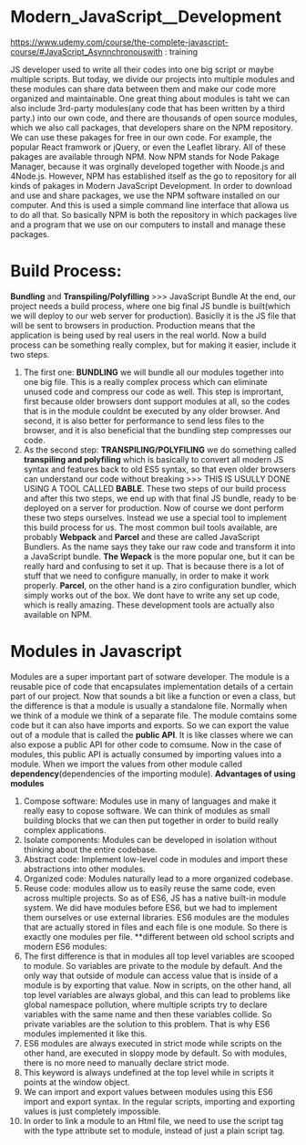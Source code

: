 # Modern_JavaScript__Development
https://www.udemy.com/course/the-complete-javascript-course/#JavaScript_Asynnchronouswith  : training

JS developer used to write all their codes into one big script  or maybe multiple scripts. But today, we divide our projects into multiple modules and these modules can share data between them and make our code more organized and maintainable.
One great thing about modules is taht we can also include 3rd-party modules(any code that has been written by a third party.) into our own code, and there are thousands of open source modules, which we also call packages, that developers share on the NPM repository. We can use these pakages for free in our own code.
For example, the popular React framwork or jQuery, or even the Leaflet library. All of these pakages are available through NPM. Now NPM stands for Node Pakage Manager, because it was orginally developed together with Noode.js and 4Node.js. However, NPM has established itself as the go to repository for all kinds of pakages in Modern JavaScript Development.
In order to download and use and share packages, we use the NPM software installed on our computer. And this is used a simple command line interface that allowa us to do all that.
So basically NPM is both the repository in which packages live and a program that we use on our computers to install and manage these packages.
# Build Process:
**Bundling** and **Transpiling/Polyfilling** >>> JavaScript Bundle
 At the end, our project needs a build process, where one big final JS bundle is built(which we will deploy to our web server for production). Basiclly it is the JS file that will be sent to browsers in production. Production means that the application is being used by real users in the real world. Now a build process can be something really complex, but for making it easier, include it two steps.
1. The first one: **BUNDLING** we will bundle all our modules together into one big file.
This is a really complex process which can eliminate unused code and compress our code as well. This step is imprortant, first because older browsers dont support modules at all, so the codes that is in the module couldnt be executed by any older browser. And second, it is also better for performance to send less files to the browser, and it is also beneficial that the bundling step compresses our code. 
2. As the second step: **TRANSPILING/POLYFILING** we do something called **transpiling and polyfiling** which is basically to convert all modern JS syntax and features back to old ES5 syntax, so that even older browsers can understand our code without breaking >>> THIS IS USULLY DONE USING A TOOL CALLED **BABLE**.
These two steps of our build process and after this two steps, we end up with that final JS bundle, ready to be deployed on a server for production. Now of course we dont perform these two steps ourselves. Instead we use a special tool to implement this build process for us.
The most common buil tools available, are probably **Webpack** and **Parcel** and these are called JavaScript Bundlers. As the name says they take our raw code and transform it into a JavaScript bundle. 
**The Wepack**  is the more popular one, but it can be really hard and confusing to set it up. That is because there is a lot of stuff that we need to configure manually, in order to make it work properly.
**Parcel**, on the other hand is a ziro configuration bundler, which simply works out of the box. We dont have to write any set up code, which is really amazing.
These development tools are actually also available on NPM.
# Modules in Javascript
Modules are a super important part of sotware developer.
The module is a reusable pice of code that encapsulates implementation details of a certain part of our project. Now that sounds a bit like a function or even a class, but the difference is that a module is usually a standalone file. Normally when we think of a module we think of a separate file. The module comtains some code but it can also have imports and exports. So we can export the value out of a module that is called the **public API**. It is like classes where we can also expose a public API for other code to comsume. Now in the case of modules, this public API is actually consumed by importing values into a module.
When we import the values from other module called **dependency**(dependencies of the importing module).
**Advantages of using modules**
1. Compose software: Modules use in many of languages and make it really easy to copose software. We can think of modules as small building blocks that we can then put together in order to build really complex applications.
2. Isolate components: Modules can be developed in isolation without thinking about the entire codebase.
3. Abstract code: Implement low-level code in modules and import these abstractions into other modules.
4. Organized code: Modules naturally lead to a more organized codebase.
5. Reuse code: modules allow us to easily reuse the same code, even across multiple projects.
So as of ES6, JS has a native built-in module system. We did have modules before ES6, but we had to implement them ourselves or use external libraries.
ES6 modules are the modules that are actually stored in files and each file is one module. So there is exactly one modules per file.
**different between old school scripts and modern ES6 modules:
1.	The first difference is that in modules all top level variables are scooped to module. So variables are private to the module by default. And the only way that outside of module can access value that is inside of a module is by exporting that value. Now in scripts, on the other hand, all top level variables are always global, and this can lead to problems like global namespace pollution, where multiple scripts try to declare variables with the same name and then these variables collide. So private variables are the solution to this problem. That is why ES6 modules implemented it like this.
2.	ES6 modules are always executed in strict mode while scripts on the other hand, are executed in sloppy mode by default. So with modules, there is no more need to manually declare strict mode.
3.	This keyword is always undefined at the top level while in scripts it points at the window object.
4.	We can import and export values between modules using this ES6 import and export syntax. In the regular scripts, importing and exporting values is just completely impossible.
5.	In order to link a module to an Html file, we need to use the script tag with the type attribute set to module, instead of just a plain script tag.<script> for Script, <script type="module">.
6.	About downloading the module files themselves, it always automatically happens in an asynchronous way. But regular script are downloaded by default in a blocking synchronous way. Unless we use the async or differ attributes on the script tag.
# modules behind the scenes:
For instance, we import some values from modules to another. When a piece of the code is executed, the first step is to **parse** that code. The parsing means to just read the code but without executing it. And this is the moment in which imports are hoisted(Hoisting is a JavaScript mechanism where variables and function declarations are moved to the top of their scope before code execution). The whole process of importing modules happens before the code in the main module is actually executed. Modules are importing synchronously. Possible thanks to top-level("static") imports, which make imports known before execution. And this makes bundling and dead code elimination possible.
 After the parsing process, hostel will be figured out which modules it needs to import, then these modules are actually downloaded from the server. Downloading happen in an asynchronous way. It is only the importing operation itself that happens synchronously. Then after a module arrives, it's also parsed and the modules exports are linked to the imports in index.js. So exported values are not copied to imports. Instead, the import is basically just a reference to the export at value like a pointer. So when the value changes in the exporting module, then the same value also changes in the importing module. And this is quite important to understand because it's unique to ES6 modules.
 # Exporting and impoeting in ES6 module:
 We know the variables are scoped to its module, If we want to use them in the script.js module then we would have to use exports.
 In ES modules, there are rwo types of exports named Exports and Default Exports. 
1.**Named imports** is actually the simplest way of exporting something from a module, because all we have to do is to put export in front of anything, that we might want to export.
For Named import in script.js, we have to give them the same name that is in module and we have to put them inside curly braces {}. We can also export multiple things, at the same time, using Named Exports. We can also change the name of variable in script with add prename as newName in curly baces.
When we want to import everything we use * as... if we think about it , this module is basically exporting a public API, just like a class. We can say that the module exports, kind of a public API, because everything else of course stays private inside of the module.
2.**Default Export**: usully we use default export when we want to export one thing per module, so that the reason why they are called default. we put infront of value export default without any name, and when we want to import it we can give it any name that we want.
 
 It is important to know that the imports are in fact, a live connection to exports. It means imports are not copies of expors, they are instead like a live conection, and so what that means is that I point to the same place in memory. When we have a array in module and add some new thing in place that we export it, the fnal array is changed.
 
 **The module Pattern:**
 The main goal of the module pattern is to encapusulate functionality, to have private data, and to expose a public API. The best way of achieving all that is by simply using a function, because function give us private data by default and allow us to return values, which can become our public API.
 Reminder about IIFE: When we us IIFE, immediately invoked function expression, And the reason for that is because this way we dont have to call it separately and we can also ensure that it is only called once. It is very important that this function is only created once because the goal of this function is not to reuse code by running it multiple times, the only purpose of this function is to create a new scope and return data just once.
 **CommonJS modules**:
 CommonJS modules are important for us, because they have been used in Node.js for almost all of its existence. So only very recently, ES modules have actually been implemented in Node.js. Remember Node.js is way of running JavaScript on a web server, outside of a browser. The big consequence of this is that almost all the modules in npm repository that we can use in our own code, still use the CommonJS module system. If we write some code acording to CommonJS , it is executed just in Node.js not browser.
 
# Introduction to NPM
 Why we need something like NPM, a way of managing packages? we used to include extrnal libraries right into our HTML using the script tag, and this would then expose a global variable that we could use. That created a couple of problems, at least in the big project. First it doesn't make much sense having the HTML loading all of JavaScript . That is really messy. Also many times we would actually download a library file to our computer. Whenever a new version would come out we would the new version change the file in our file system manually and then include it there...After install node.js or if we have it we can check with npm -v, we can install library or dependency that they get stored into the node modules folder. but if we want touse the library that wouldnt be easy without a module bundler. That is becaouse this library actually uses the commonJS module system, and so therefor we cannot directly import it into our code. We could only do that if  later used a module bundler.
 # Lodash
 Lodash is essentially a collection of useful function for erase, objects, functions, dates, and more. If we install normal Lodsh version. Because that one uses commonJs, and so we cant use CommonJS modules without a module bundler. So we use Lodash-es, npm lodash-es. When we look at the lodash-es library in the node-modules, we can see the methods that are available in Lodash. One of them that we use is cloning objects that is called cloneDeep.js. We can import it into our module and use it. We can see the name of it and import it with a correct path. How we want to use cloneDeep, as we know it is very hard to copy a nested object. We use Object.assign({}, ...) to create a copy of an object. We create an empty object and then we merge that with the main object. when we change one of the nested objects in main object, we see it will be changed in the copy, So for creating a deep copy or a deep clone that would be a lot of work. So instead we can simply use this function that Lodash gives us so that some people already implement it for us. 
 # Parcel
 The module bundler we use is Parcel. It is super fast and easy to use. it works out of the box without any configuration. The webpack is most popular bundler, especially in react world. But we use Parcel now.
 Parsel is basically just another bulid tool which is laso on NPM. So we use npm to install Parcel, but this is now a different dependency, npm i parcel --save-dev. A devDependency is basically like a tool that we need to build our application, we can use it to develop our project. But it is not the dependency that we include in our code.
 For using Parcel we use terminal , it is just another command line interface. In order to be able to use Parcel in console, e have two options. We can use something called NPX or NPM scripts. NPX is an application built into a NPM>>> npx parcel index.html >>> enter point is index.html because it is where we include script.js, the file that we want to bundle up. When we do it, a new URL opens, a new development server on this URL. It is same as live-server. This new opened tab is on new port. We have local hosts(raw IP address).
 One of code that we can use and only parcel understants it>> **hot module replacement**.With this command whenever we change one of the modules, it will then trigger a rebuild, but that new modified bundle will then automatically get injected into the browser without triggering a whole page reload.Whenever we change something this will not reload the page. it is good for example when we have to log in with every reloading page. whenever we are done developing our project, it is time to build the final bundle. So the bundle that is compressed and has dead code elimination and all of that. And so for that, we need another Parcel command. And so let's add that as another script here. So we need to come up and then this one will be called build. And so Parcel, build, and then again, index.html.
 
# Babel and Polyfilling
 It is important, even many years after the new ES^standard has been introduced, to configure babel to transpile or super modern code back to ES5 code. Because we want our application work for everyone.
 Parcel automatically uses Babel to transpile our code. 
 Babel works with plugins and presets that can both be configured. A plogin is a specific JS feature that we want to transpile. Instead of speacify the plagin for every feature like var and const, babel uses presets. So preset is a bunch of plugin bundled together.We use @babel/preset-env which is basically not part of this preset, does actually only include final features.
 But there is some new features that they added recetly to language, so they can not be transpiled, like Promise, find... We can **polyfill** them. Now Babel used to do polyfilling out of the box some time ago but recently they started to simply recommending another library. And so we now have to manually import data as well. So import Core-js so that's the name of the library. And then we usually only want to import a part of that library and that's called Stable. with it evey thing change to understandable form for old browser.
 The another package that we need install is called NPM install regenerator-runtime, and we need import "regenerator-runtime/runtime" this here is for polyfilling async functions.
 # Declarative and Functional JavaScript Principles
There two fundamentally different ways of writing code in programing(paradigms). 
1.	**Imperative** code: whenwver we write imprerative code, we need to explain to the computer how to do a certain things. We need to explain ant single step that the computer needs to follow in order to achieve a certain result. But this might sound a little bit abstract. 
const array1 = [1,2,3]
const newArray1 = []
for (let i=0; i <= array1.length; i++) {
  newArray1[i] = array1[i] * 2
}
2.	**Declarative** code: When we write declarative code, we simply describe the way that the computer should achieve a certain result. We do not care about how it should do it.
const array2 = [ 3,4,5]
const arrayCopy = array2.map(num => num * 2)
console.log(arrayCopy);
The declarative paradigm is actually a really big and popular programming paradigm which has given rise to a sub paradigm called functional programming. 

**Functional programming** and writing declarative code, has now basically become the modern way of writing code in the JavaScript world.
Functional programming is a declarative paradigm which is based on the idea of writing software, simply by combining multiple so called pure functions, while avoiding side effects and mutating data.
**Side effect**:  a side effect is basically simply a modification of any data that's outside of a function. So, for example, mutating any variable that is external to the function is causing a side effect. So basically, any variable that is outside of the scope of the function, Now, data does not only refer to variables, so for example, logging stuff to the console, or also changing something in the DOM, is also causing side effects.
**Pure function**: a pure function, is a function without side effects. So, basically a function that does not mutate any external variables, and that does also not depend on any external variables. So basically, if we give the same inputs to a pure function, it will always return the same output and again, that's because it does not depend on any external variables, and it also does not manipulate them. Pure function like map, filter and reduce.
**Immiutability**: So, in functional programming state, which also means basically data is never modified. So, let's say that we have some application,
and we have an object there to keep track of all the data that we need in an application. And so that we usually called state, and so again, in functional programming, that state is never modified. Instead, what we will do is to copy that object, so that state, and then it is that copy that is mutated, and can then be returned, but the original state is never touched.
**Functional Programming Techniques**: Try to avoid data mutations, using built-in methods  that doesn’t produce side effects., do data transformations with methods such as .map(), filter(), and .reduce()., Try to avoid side effects in functions: this is of course not always possible.
**Declarative Syntax**: Use array and object destructuring, Use the spread operator(…), Use the ternary (conditional) operator, Use template literals

**Some Example**:  1. for making immutable >>Object.freeze() >> we can not add new property in this. But we can change inside the object or array. If we don’t want it to happen we have to use deep freeze. 2. The function that manipulate the other function or object that is outside of it, is an impure function and it is side effect.


